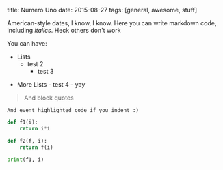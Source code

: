 title: Numero Uno
date: 2015-08-27
tags: [general, awesome, stuff]

American-style dates, I know, I know. Here you can write markdown code, including *italics*. Heck others don't work

You can have:

- Lists
  - test 2
	- test 3
* More Lists
       - test 4
       - yay

> And block quotes

    And event highlighted code if you indent :)

```py
def f1(i):
    return i*i

def f2(f, i):
    return f(i)

print(f1, i)
```
